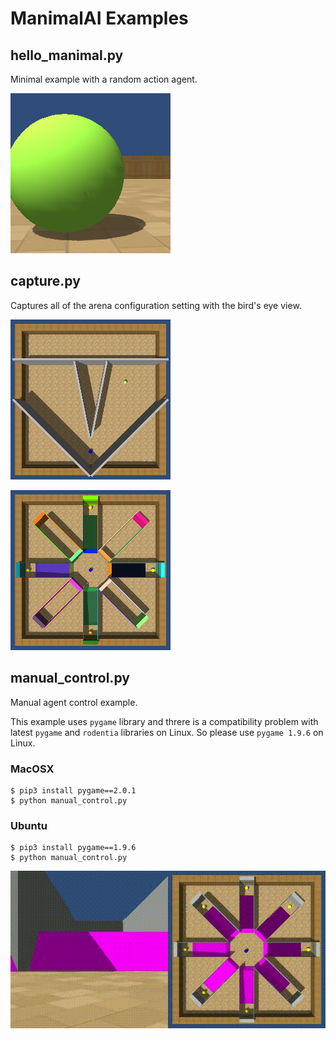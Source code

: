 # ManimalAI Examples

## hello_manimal.py

Minimal example with a random action agent.

![frame0](../docs/images/frame0.png)



## capture.py
Captures all of the arena configuration setting with the bird's eye view.

![2-2-3](../docs/images/captures/2-2-3.png)

![6-20-3](../docs/images/captures/6-20-3.png)


## manual_control.py

Manual agent control example.

This example uses `pygame` library and threre is a compatibility problem with latest `pygame` and `rodentia` libraries on Linux. So please use `pygame 1.9.6` on Linux.

### MacOSX

```
$ pip3 install pygame==2.0.1
$ python manual_control.py
```

### Ubuntu

```
$ pip3 install pygame==1.9.6
$ python manual_control.py
```


![eight_arm_maze0](../docs/images/eight_arm_maze0.gif)


